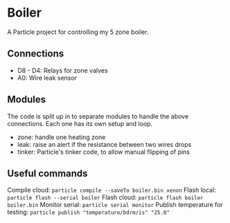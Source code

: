 

# Boiler

A Particle project for controlling my 5 zone boiler.

## Connections

 * D8 - D4: Relays for zone valves
 * A0: Wire leak sensor

## Modules

 The code is split up in to separate modules to handle the above connections. Each one has its own setup and loop.

 * zone: handle one heating zone
 * leak: raise an alert if the resistance between two wires drops
 * tinker: Particle's tinker code, to allow manual flipping of pins

## Useful commands

Compile cloud: `particle compile --saveTo boiler.bin xenon`
Flash local: `particle flash --serial boiler`
Flash cloud: `particle flash boiler boiler.bin`
Monitor serial: `particle serial monitor`
Publish temperature for testing: `particle publish "temperature/bdrm/is" "25.0"`
